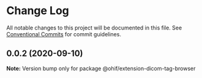 # Change Log

All notable changes to this project will be documented in this file.
See [Conventional Commits](https://conventionalcommits.org) for commit guidelines.

## 0.0.2 (2020-09-10)

**Note:** Version bump only for package @ohif/extension-dicom-tag-browser
